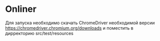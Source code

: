 # Onliner
Для запуска необходимо скачать ChromeDriver необходимой версии https://chromedriver.chromium.org/downloads и поместить в дирректорию src/test/resources